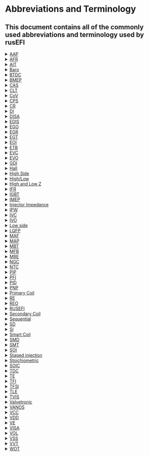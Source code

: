 # Abbreviations and Terminology 

## This document contains all of the commonly used abbreviations and terminology used by rusEFI

<details><summary><u>AAP</u></summary>

Absolute Atmosphere Pressure
</details>

<details><summary><u>AFR</u></summary>

Air Fuel Ratio - See also Lambda, Stoichiometric 
AFR is the ratio of air to fuel, often expressed as "14.7:1" 
</details>

<details><summary><u>AIT</u></summary>

Air Intake Temperature
</details>

<details><summary><u>Baro</u></summary>

Shorthand for Barometric pressure
</details>

<details><summary><u>BTDC</u></summary>

Before TDC, Before Top Dead Center - See also ATDC 
</details>

<details><summary><u>BMEP</u></summary>

 Brake mean effective pressure  
</details>  

<details><summary><u>CAS</u></summary>
 
Crank Angle Sensor Also See [CPS](http://en.wikipedia.org/wiki/Crankshaft_position_sensor)
</details>

<details><summary><u>CLT</u></summary>

Coolant Temperature
</details>

<details><summary><u>CoV</u></summary>

Coefficient of variability  
</details>

<details><summary><u>CPS</u></summary>

Crankshaft Position Sensor
</details>

<details><summary><u>CR</u></summary>

compression ratio  
</details>

<details><summary><u>DI</u></summary>

Direct injection  
</details>

<details><summary><u>DISA</u></summary>

BMW variable inlet manifold resonance system  
</details>


<details><summary><u>EDIS</u></summary>

Electronic Distributorless Ignition System - An older Ford ignition system that combined a set of ignition IGBTs and some electronics to assist the ECU. Obsolete on modern ECUs.
</details>

<details><summary><u>EGO</u></summary>

Exhaust Gases Oxygen - see also lambda sensor, WBO2, 
Often used when referring to air fuel sensors like the lambda sensor.  
Sometimes also used as HEGO or Heated Exhaust Gas Oxygen.
</details>

<details><summary><u>EGR</u></summary>

Exhaust gas recirculation  
</details>

<details><summary><u>EGT</u></summary>

Exhaust gas temperature  
</details>

<details><summary><u>EOI</u></summary>

End Of Injection - See also SOI
</details>

<details><summary><u>ETB</u></summary>

Electronic throttle body  
</details>

<details><summary><u>EVC</u></summary>

Exhaust valve closing  
</details>

<details><summary><u>EVO</u></summary>

Exhaust valve opening   
</details>

<details><summary><u>GDI</u></summary>

Gasoline Direct Injection   
</details>

<details><summary><u>Hall</u></summary>

A type of sensor that requires a power and earth wire in addition to its signal wire, the output is normally a 5v square wave.  
</details>

<details><summary><u>High Side</u></summary>

A driver that is open circuit when off and powered to 5v or 12v when on.  
</details>

<details><summary><u>High/Low</u></summary>

a pushpull or HighLow is an output that is powered "high" (12v or 5v) and switched to low (earth).  
</details>

<details><summary><u>High and Low Z</u></summary>

High and low resistance, used in terms of fuel injectors, normally around 14 ohms for high impedance and ~4 ohms for low.
</details>

<details><summary><u>IFR</u></summary>

Injector Flow Rate
</details>

<details><summary><u>IGBT</u></summary>

http://en.wikipedia.org/wiki/Insulated-gate_bipolar_transistor  
A common type of transistor used for switching high power devices like ignition coils with a low power/voltage output. 
</details>

<details><summary><u>IMEP</u></summary>

Indicated mean effective pressure 
</details>

<details><summary><u>Injector Impedance</u></summary>

The resistance of the fuel injectors, see high and low Z   
</details>

<details><summary><u>IPW</u></summary>

Injector Pulse Width
</details>

<details><summary><u>IVC</u></summary>

Intake valve closing  
</details>

<details><summary><u>IVO</u></summary>

Intake valve opening  
</details>

<details><summary><u>Low side</u></summary>

A driver that is open circuit when off and grounded to earth when switched on.  
</details>

<details><summary><u>LQFP</u></summary>

Low profile quad flat package 
</details>

<details><summary><u>MAF</u></summary>

Mass Air Flow, often used in the context of air flow or load sensors.
</details>

<details><summary><u>MAP</u></summary>

Manifold Absolute Pressure or perhaps Manifold Air Pressure, often used in the context of load sensors. 
</details>

<details><summary><u>MBT</u></summary>

Mean best timing, used in context of spark timing, it is the spark timing that results in the best torque  
</details>

<details><summary><u>MFB</u></summary>

Mass fraction burned, often stated with a number after i.e. MFB10/MFB50/MFB90 and refers to the fraction of the fuel burned by mass.  
</details>

<details><summary><u>MRE</u></summary>

Micro rusEFI  
</details>

<details><summary><u>NGC</u></summary>

Chrysler Next Generation Controller
</details>

<details><summary><u>NTC</u></summary>

Negative temperature coefficient, used in context of temperature sensors and refers to the resistance increasing as temperature decreases.  
</details>

<details><summary><u>PIP</u></summary>

Profile ignition pickup See http://en.wikipedia.org/wiki/Profile_ignition_pickup
</details>

<details><summary><u>PFI</u></summary>

Port fuel injection  
</details>

<details><summary><u>PID</u></summary>

A proportional–integral–derivative controller  
</details>

<details><summary><u>PNP</u></summary>

Plug and play  
</details>

<details><summary><u>Primary Coil</u></summary>

The primary winding of an ignition coil  
</details>

<details><summary><u>RE</u></summary>

rusEFI  
</details>

<details><summary><u>REO</u></summary>

rusEFI Online  
</details>

<details><summary><u>RUSEFI</u></summary>

Really Uber Simple EFI? Robust Ultra Simple EFI? Retarded Unproven Shitty EFI?
</details>

<details><summary><u>Secondary Coil</u></summary>

The secondary winding of an ignition coil.  
</details>

<details><summary><u>Sequential</u></summary>

Often this refers to Sequential injection, which means the injectors fire individually for each cylinder and often at a specific crank angle.  
This can be handy for engines direct injection or to try to spray the injector into the cyl while the intake valve is open. If an engine can inject onto an open inlet valve it will reduce the amount of fuel wetting the port walls and help reduce low load emissions.  
Sequential is required for direct injection engines like common rail diesel.
</details>

<details><summary><u>SD</u></summary>

Speed Density this is a method of predicting how much fuel should be delivered to an engine. This is a MAP based system which uses pressure to make a prediction of how much O2 is entering the cyl.
</details>

<details><summary><u>SI</u></summary>

Spark injection  
</details>

<details><summary><u>Smart Coil</u></summary>

A type of ignition coil that has its ignition drivers (IGBT) built into the coil, this means they only receive a 5v signal to activate.  
</details>

<details><summary><u>SMD</u></summary>

Surface mount device, interchangeable with SMT 
</details>

<details><summary><u>SMT</u></summary>

Surface mount technology, interchangeable with SMD  
</details>

<details><summary><u>SOI</u></summary>

Start Of Injection - See also EOI  
</details>

<details><summary><u>Staged injection</u></summary>

The use of 2 injectors for one cyl. This commonly means at low RPM and lower loads, one injector is turned on which allows for finer control over idle fuel delivery, while at higher RPM and higher Loads both injector inject fuel which allows for larger amounts of fuel to be delivered.
</details>

<details><summary><u>Stoichiometric</u></summary>

The ideal quantity of fuel to burn with a quantity of air for complete combustion. For gasoline this is 14.7:1, ethanol is 9:1 and methanol 6.47:1
</details>

<details><summary><u>SOIC</u></summary>

small outline integrated circuit  
</details>

<details><summary><u>TDC</u></summary>

Top Dead Center
</details>

<details><summary><u>TE</u></summary>

TE connectors, they produce the ampseal connectors on the proteus and a lot of OEM ECUs.  
</details>

<details><summary><u>TFI</u></summary>

Thick Film Ignition - Ford distributor - Likely unsupported at this time. 
</details>

<details><summary><u>TFSI</u></summary>

Turbo Fuel Stratified Injection - A VW direct injection lean burn strategy  
</details>

<details><summary><u>TLE</u></summary>

Short for TLE8888 the Infineon chip on the MRE  
</details>

<details><summary><u>TVIS</u></summary>

Toyota variable intake system, a variable inlet length system that switches on/off a set of longer intake manifold runners.  
</details>

<details><summary><u>Valvetronic</u></summary>

BMW variable valve lift system  
</details>

<details><summary><u>VANOS</u></summary>

BMW variable valve timing system  
</details>

<details><summary><u>VCC</u></summary>

Common Collector Voltage; the positive supply voltage for an integrated circuit  
</details>

<details><summary><u>VDD</u></summary>

the DC Power supply connected to Drain Terminal of any FET circuit.  
</details>

<details><summary><u>VE</u></summary>

Volumetric Efficiency, often expressed as a decimal value i.e. 0.8 (for 80%)
</details>

<details><summary><u>VISA</u></summary>

BMW variable inlet manifold length system  
</details>

<details><summary><u>VOL</u></summary>

Short for engine volume
</details>

<details><summary><u>VSS</u></summary>

Vehicle speed sensor  
</details>

<details><summary><u>VVT</u></summary>

Variable valve timing  
</details>

<details><summary><u>WOT</u></summary>

Wide Open Throttle
</details>



